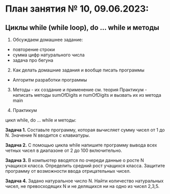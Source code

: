 # План занятия № 10, 09.06.2023:
## Циклы while (while loop), do ... while и методы

1. Обсуждаем домашнее задание:
- повторение строки
- сумма цифр натурального числа
- задача про бегуна

2. Как делать домашние задания и вообще писать программы
- Алгоритм разработки программы 

3. Методы - их создание и применение
см. теория
Практикум - написать методы sumOfDigits и numOfDigits и вызвать их из метода main

4. Практикум

цикл while, do ... while и методы:

**Задача 1.**
Составьте программу, которая вычисляет сумму чисел от 1 до N.
Значение N вводится с клавиатуры.

**Задача 2.**
С помощью цикла while напишите программу вывода всех четных чисел в диапазоне от 2 до 100 включительно.

**Задача 3.**
В компьютер вводятся по очереди данные о росте N учащихся класса. 
Определить средний рост учащихся класса. Защитите программу от возможности ввода отрицательных чисел. 

**Задача 4.**
Задано натуральное число N. Найти количество натуральных чисел, не превосходящих N
и не делящихся ни на одно из чисел 2,3,5.
